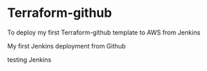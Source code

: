 # Terraform-github

To deploy my first Terraform-github template to AWS from Jenkins

My first Jenkins deployment from Github

testing Jenkins
